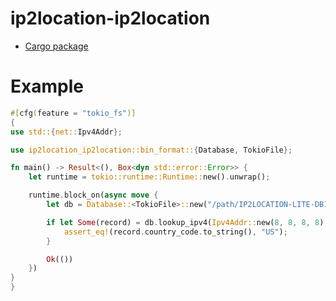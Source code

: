 # ip2location-ip2location

* [Cargo package](https://crates.io/crates/ip2location-ip2location)

# Example

```rust
#[cfg(feature = "tokio_fs")]
{
use std::{net::Ipv4Addr};

use ip2location_ip2location::bin_format::{Database, TokioFile};

fn main() -> Result<(), Box<dyn std::error::Error>> {
    let runtime = tokio::runtime::Runtime::new().unwrap();

    runtime.block_on(async move {
        let db = Database::<TokioFile>::new("/path/IP2LOCATION-LITE-DB11.BIN", 2).await?;

        if let Some(record) = db.lookup_ipv4(Ipv4Addr::new(8, 8, 8, 8), None).await? {
            assert_eq!(record.country_code.to_string(), "US");
        }

        Ok(())
    })
}
}
```